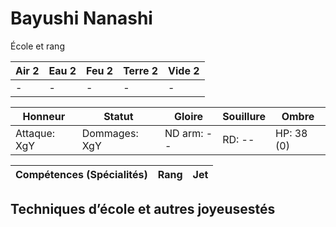 # Bayushi Nanashi

École et rang

| **Air** 2     | **Eau** 2     | **Feu** 2     | **Terre** 2   | **Vide** 2
| ------------- | ------------- | ------------- | ------------- | -------------
| -             | -             | -             | -             | -

| Honneur       | Statut        | Gloire        | Souillure     | Ombre
| ------------- | ------------- | ------------- | ------------- | -------------
| Attaque: XgY  | Dommages: XgY | ND arm: --    | RD: --        | HP: 38 (0)

| Compétences (Spécialités)                     | Rang  | Jet
| --------------------------------------------- | ----- | -------



## Techniques d’école et autres joyeusestés

